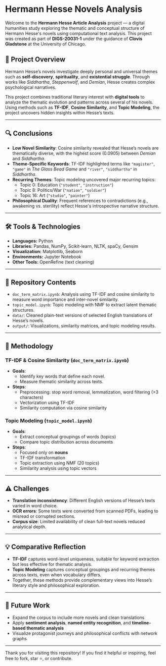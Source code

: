 # Hermann Hesse Novels Analysis

Welcome to the **Hermann Hesse Article Analysis** project — a digital humanities study exploring the thematic and conceptual structure of Hermann Hesse's novels using computational text analysis. This project was created as part of **DIGS-20031-1** under the guidance of **Clovis Gladstone** at the University of Chicago.

## 📘 Project Overview

Hermann Hesse’s novels investigate deeply personal and universal themes such as **self-discovery**, **spirituality**, and **existential struggle**. Through works like *Siddhartha*, *Steppenwolf*, and *Demian*, Hesse creates complex psychological narratives.

This project combines traditional literary interest with **digital tools** to analyze the thematic evolution and patterns across several of his novels. Using methods such as **TF-IDF**, **Cosine Similarity**, and **Topic Modeling**, the project uncovers hidden insights within Hesse’s texts.

---

## 🔍 Conclusions 

- **Low Novel Similarity**: Cosine similarity revealed that Hesse’s novels are thematically diverse, with the highest score (0.0905) between *Demian* and *Siddhartha*.
- **Theme-Specific Keywords**: TF-IDF highlighted terms like `"magister"`, `"game"` in *The Glass Bead Game* and `"river"`, `"siddhartha"` in *Siddhartha*.
- **Recurring Themes**: Topic modeling uncovered major recurring topics:
  - Topic 0: Education (`"student"`, `"instruction"`)
  - Topic 8: Politics/War (`"nation"`, `"soldier"`)
  - Topic 16: Art (`"studio"`, `"painter"`)
- **Philosophical Duality**: Frequent references to contradictions (e.g., awakening vs. sterility) reflect Hesse's introspective narrative structure.

---

## 🛠️ Tools & Technologies

- **Languages:** Python  
- **Libraries:** Pandas, NumPy, Scikit-learn, NLTK, spaCy, Gensim  
- **Visualization:** Matplotlib, Seaborn  
- **Environments:** Jupyter Notebook  
- **Other Tools:** OpenRefine (text cleaning)

---

## 📁 Repository Contents

- `doc_term_matrix.ipynb`: Analysis using TF-IDF and cosine similarity to measure word importance and inter-novel similarity.
- `topic_model.ipynb`: Topic modeling with NMF to extract latent thematic structures.
- `data/`: Cleaned plain-text versions of selected English translations of Hesse’s novels.
- `output/`: Visualizations, similarity matrices, and topic modeling results.

---

## 🧪 Methodology

### TF-IDF & Cosine Similarity (`doc_term_matrix.ipynb`)
- **Goals**:
  - Identify key words that define each novel.
  - Measure thematic similarity across texts.
- **Steps**:
  - Preprocessing: stop word removal, lemmatization, word filtering (>3 characters)
  - Vectorization using TF-IDF
  - Similarity computation via cosine similarity

### Topic Modeling (`topic_model.ipynb`)
- **Goals**:
  - Extract conceptual groupings of words (topics)
  - Compare topic distribution across documents
- **Steps**:
  - Focused only on **nouns**
  - TF-IDF transformation
  - Topic extraction using NMF (20 topics)
  - Similarity analysis using topic vectors

---

## ⚠️ Challenges

- **Translation inconsistency**: Different English versions of Hesse’s texts varied in word choice.
- **OCR errors**: Some texts were converted from scanned PDFs, leading to misread or corrupted sections.
- **Corpus size**: Limited availability of clean full-text novels reduced analytical depth.

---

## 💡 Comparative Reflection

- **TF-IDF** captures word-level uniqueness, suitable for keyword extraction but less effective for thematic analysis.
- **Topic Modeling** captures conceptual groupings and recurring themes across texts, even when vocabulary differs.
- Together, these methods provide complementary views into Hesse’s literary style and philosophical exploration.

---

## 📌 Future Work

- Expand the corpus to include more novels and clean translations
- Apply **sentiment analysis**, **named entity recognition**, and **timeline-based thematic analysis**
- Visualize protagonist journeys and philosophical conflicts with network graphs

---

Thank you for visiting this repository! If you find it helpful or inspiring, feel free to fork, star ⭐, or contribute.

